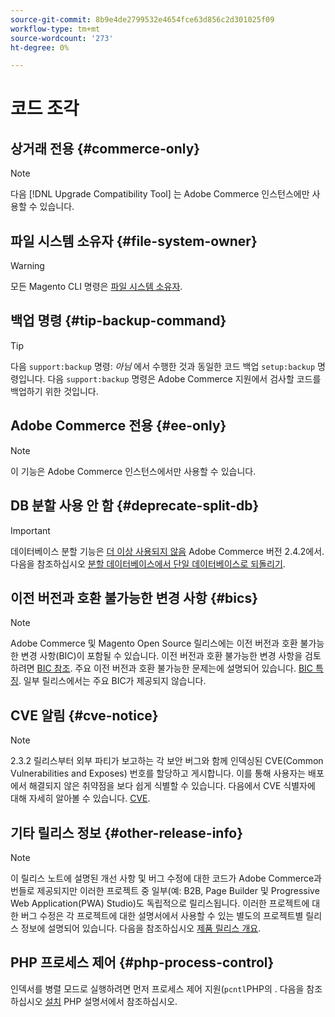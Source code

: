 ```yaml
---
source-git-commit: 8b9e4de2799532e4654fce63d856c2d301025f09
workflow-type: tm+mt
source-wordcount: '273'
ht-degree: 0%

---
```

# 코드 조각

## 상거래 전용 {#commerce-only}

>[!NOTE]
>
>다음 [!DNL Upgrade Compatibility Tool] 는 Adobe Commerce 인스턴스에만 사용할 수 있습니다.

<!-- Configuration guide snippets -->

## 파일 시스템 소유자 {#file-system-owner}

>[!WARNING]
>
>모든 Magento CLI 명령은 [파일 시스템 소유자](/help/configuration/cli/config-cli.md#prerequisites).

## 백업 명령 {#tip-backup-command}

>[!TIP]
>
>다음 `support:backup` 명령: _아님_ 에서 수행한 것과 동일한 코드 백업 `setup:backup` 명령입니다. 다음 `support:backup` 명령은 Adobe Commerce 지원에서 검사할 코드를 백업하기 위한 것입니다.

## Adobe Commerce 전용 {#ee-only}

>[!NOTE]
>
>이 기능은 Adobe Commerce 인스턴스에서만 사용할 수 있습니다.

## DB 분할 사용 안 함 {#deprecate-split-db}

>[!IMPORTANT]
>
>데이터베이스 분할 기능은 [더 이상 사용되지 않음](https://community.magento.com/t5/Magento-DevBlog/Deprecation-of-Split-Database-in-Magento-Commerce/ba-p/465187?_ga=2.128934671.2024864496.1657558157-1596100530.1657558157) Adobe Commerce 버전 2.4.2에서. 다음을 참조하십시오 [분할 데이터베이스에서 단일 데이터베이스로 되돌리기](/help/configuration/storage/revert-split-database.md).

<!-- End of Configuration guide snippets -->

## 이전 버전과 호환 불가능한 변경 사항 {#bics}

>[!NOTE]
>
>Adobe Commerce 및 Magento Open Source 릴리스에는 이전 버전과 호환 불가능한 변경 사항(BIC)이 포함될 수 있습니다. 이전 버전과 호환 불가능한 변경 사항을 검토하려면 [BIC 참조](https://developer.adobe.com/commerce/php/development/backward-incompatible-changes/reference/). 주요 이전 버전과 호환 불가능한 문제는에 설명되어 있습니다. [BIC 특징](https://developer.adobe.com/commerce/php/development/backward-incompatible-changes/highlights/). 일부 릴리스에서는 주요 BIC가 제공되지 않습니다.

## CVE 알림 {#cve-notice}

>[!NOTE]
>
>2.3.2 릴리스부터 외부 파티가 보고하는 각 보안 버그와 함께 인덱싱된 CVE(Common Vulnerabilities and Exposes) 번호를 할당하고 게시합니다. 이를 통해 사용자는 배포에서 해결되지 않은 취약점을 보다 쉽게 식별할 수 있습니다. 다음에서 CVE 식별자에 대해 자세히 알아볼 수 있습니다. [CVE](https://cve.mitre.org/).

## 기타 릴리스 정보 {#other-release-info}

>[!NOTE]
>
>이 릴리스 노트에 설명된 개선 사항 및 버그 수정에 대한 코드가 Adobe Commerce과 번들로 제공되지만 이러한 프로젝트 중 일부(예: B2B, Page Builder 및 Progressive Web Application(PWA) Studio)도 독립적으로 릴리스됩니다. 이러한 프로젝트에 대한 버그 수정은 각 프로젝트에 대한 설명서에서 사용할 수 있는 별도의 프로젝트별 릴리스 정보에 설명되어 있습니다. 다음을 참조하십시오 [제품 릴리스 개요](/help/release/release-notes/overview.md).

## PHP 프로세스 제어 {#php-process-control}

인덱서를 병렬 모드로 실행하려면 먼저 프로세스 제어 지원(`pcntl`PHP의 . 다음을 참조하십시오 [설치](https://www.php.net/manual/en/pcntl.installation.php) PHP 설명서에서 참조하십시오.

